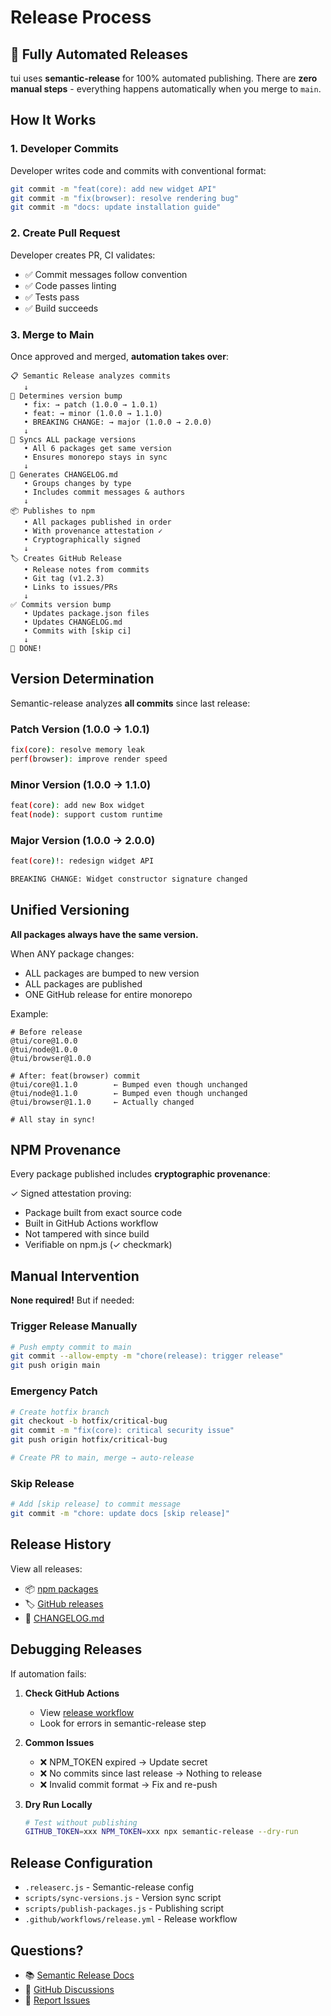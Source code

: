 # Release Process

## 🎉 Fully Automated Releases

tui uses **semantic-release** for 100% automated publishing. There are **zero manual steps** - everything happens automatically when you merge to `main`.

## How It Works

### 1. Developer Commits

Developer writes code and commits with conventional format:

```bash
git commit -m "feat(core): add new widget API"
git commit -m "fix(browser): resolve rendering bug"
git commit -m "docs: update installation guide"
```

### 2. Create Pull Request

Developer creates PR, CI validates:
- ✅ Commit messages follow convention
- ✅ Code passes linting
- ✅ Tests pass
- ✅ Build succeeds

### 3. Merge to Main

Once approved and merged, **automation takes over**:

```
📋 Semantic Release analyzes commits
   ↓
🔢 Determines version bump
   • fix: → patch (1.0.0 → 1.0.1)
   • feat: → minor (1.0.0 → 1.1.0)
   • BREAKING CHANGE: → major (1.0.0 → 2.0.0)
   ↓
🔄 Syncs ALL package versions
   • All 6 packages get same version
   • Ensures monorepo stays in sync
   ↓
📝 Generates CHANGELOG.md
   • Groups changes by type
   • Includes commit messages & authors
   ↓
📦 Publishes to npm
   • All packages published in order
   • With provenance attestation ✓
   • Cryptographically signed
   ↓
🏷️ Creates GitHub Release
   • Release notes from commits
   • Git tag (v1.2.3)
   • Links to issues/PRs
   ↓
✅ Commits version bump
   • Updates package.json files
   • Updates CHANGELOG.md
   • Commits with [skip ci]
   ↓
🎉 DONE!
```

## Version Determination

Semantic-release analyzes **all commits** since last release:

### Patch Version (1.0.0 → 1.0.1)
```bash
fix(core): resolve memory leak
perf(browser): improve render speed
```

### Minor Version (1.0.0 → 1.1.0)
```bash
feat(core): add new Box widget
feat(node): support custom runtime
```

### Major Version (1.0.0 → 2.0.0)
```bash
feat(core)!: redesign widget API

BREAKING CHANGE: Widget constructor signature changed
```

## Unified Versioning

**All packages always have the same version.**

When ANY package changes:
- ALL packages are bumped to new version
- ALL packages are published
- ONE GitHub release for entire monorepo

Example:
```
# Before release
@tui/core@1.0.0
@tui/node@1.0.0
@tui/browser@1.0.0

# After: feat(browser) commit
@tui/core@1.1.0        ← Bumped even though unchanged
@tui/node@1.1.0        ← Bumped even though unchanged
@tui/browser@1.1.0     ← Actually changed

# All stay in sync!
```

## NPM Provenance

Every package published includes **cryptographic provenance**:

✓ Signed attestation proving:
- Package built from exact source code
- Built in GitHub Actions workflow
- Not tampered with since build
- Verifiable on npm.js (✓ checkmark)

## Manual Intervention

**None required!** But if needed:

### Trigger Release Manually
```bash
# Push empty commit to main
git commit --allow-empty -m "chore(release): trigger release"
git push origin main
```

### Emergency Patch
```bash
# Create hotfix branch
git checkout -b hotfix/critical-bug
git commit -m "fix(core): critical security issue"
git push origin hotfix/critical-bug

# Create PR to main, merge → auto-release
```

### Skip Release
```bash
# Add [skip release] to commit message
git commit -m "chore: update docs [skip release]"
```

## Release History

View all releases:
- 📦 [npm packages](https://www.npmjs.com/search?q=%40tui)
- 🏷️ [GitHub releases](https://github.com/vdeantoni/tui/releases)
- 📝 [CHANGELOG.md](./CHANGELOG.md)

## Debugging Releases

If automation fails:

1. **Check GitHub Actions**
   - View [release workflow](https://github.com/vdeantoni/tui/actions/workflows/release.yml)
   - Look for errors in semantic-release step

2. **Common Issues**
   - ❌ NPM_TOKEN expired → Update secret
   - ❌ No commits since last release → Nothing to release
   - ❌ Invalid commit format → Fix and re-push

3. **Dry Run Locally**
   ```bash
   # Test without publishing
   GITHUB_TOKEN=xxx NPM_TOKEN=xxx npx semantic-release --dry-run
   ```

## Release Configuration

- `.releaserc.js` - Semantic-release config
- `scripts/sync-versions.js` - Version sync script
- `scripts/publish-packages.js` - Publishing script
- `.github/workflows/release.yml` - Release workflow

## Questions?

- 📚 [Semantic Release Docs](https://semantic-release.gitbook.io/)
- 💬 [GitHub Discussions](https://github.com/vdeantoni/tui/discussions)
- 🐛 [Report Issues](https://github.com/vdeantoni/tui/issues)
